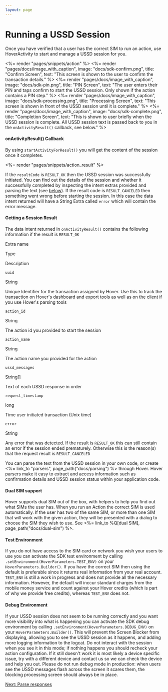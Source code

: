 ```yaml
---
layout: page
---
```


# Running a USSD Session

Once you have verified that a user has the correct SIM to run an action, use HoverActivity to start and manage a USSD session for you.

<%= render "pages/snippets/action" %> <%= render "pages/docs/image\_with\_caption", image: "docs/sdk-confirm.png", title: "Confirm Screen", text: "This screen is shown to the user to confirm the transaction details." %> <%= render "pages/docs/image\_with\_caption", image: "docs/sdk-pin.png", title: "PIN Screen", text: "The user enters their PIN and taps confirm to start the USSD session. Only shown if the action contains a PIN step." %> <%= render "pages/docs/image\_with\_caption", image: "docs/sdk-processing.png", title: "Processing Screen", text: "This screen is shown in front of the USSD session until it is complete." %> <%= render "pages/docs/image\_with\_caption", image: "docs/sdk-complete.png", title: "Completion Screen", text: "This is shown to user briefly when the USSD session is complete. All USSD session text is passed back to you in the `onActivityResult()` callback, see below." %>

#### onActivityResult() Callback

By using `startActivityForResult()` you will get the content of the session once it completes.

<%= render "pages/snippets/action\_result" %>

If the `resultCode` is `RESULT_OK` then the USSD session was successfully initiated. You can find out the details of the session and whether it successfully completed by inspecting the intent extras provided and parsing the text (see [below](#result)). If the result code is `RESULT_CANCELED` then something went wrong before starting the session. In this case the data intent returned will have a String Extra called `error` which will contain the error message.

#### Getting a Session Result

The data intent returned in `onActivityResult()` contains the following information if the result is `RESULT_OK`

Extra name

Type

Description

`uuid`

String

Unique Identifier for the transaction assigned by Hover. Use this to track the transaction on Hover's dashboard and export tools as well as on the client if you use Hover's parsing tools

`action_id`

String

The action id you provided to start the session

`action_name`

String

The action name you provided for the action

`ussd_messages`

String\[\]

Text of each USSD response in order

`request_timestamp`

long

Time user initiated transaction (Unix time)

`error`

String

Any error that was detected. If the result is `RESULT_OK` this can still contain an error if the session ended prematurely. Otherwise this is the reason(s) that the request result is `RESULT_CANCELED`

You can parse the text from the USSD session in your own code, or create <%= link\_to "parsers", page\_path("docs/parsing") %> through Hover. Hover parsers make it easy to extract and access information such as confirmation details and USSD session status within your application code.

#### Dual SIM support

Hover supports dual SIM out of the box, with helpers to help you find out what SIMs the user has. When you run an Action the correct SIM is used automatically. If the user has two of the same SIM, or more than one SIM that will work with the given action, they will be presented with a dialog to choose the SIM they wish to use. See <%= link\_to %Q\[dual SIM\], page\_path("docs/dual-sim") %>.

#### Test Environment

If you do not have access to the SIM card or network you wish your users to use you can activate the SDK test environment by calling `.setEnvironment(HoverParameters.TEST_ENV)` on your `HoverParameters.Builder()`. If you have the correct SIM then using the default is preferable since it returns real information from your real account. `TEST_ENV` is still a work in progress and does not provide all the necessary information. However, the default will inccur standard charges from the mobile money service and count against your Hover credits (which is part of why we provide free credits), whereas `TEST_ENV` does not.

#### Debug Environment

If your USSD session does not seem to be running correctly and you want more visibility into what is happening you can activate the SDK debug environment by calling `.setEnvironment(HoverParameters.DEBUG_ENV)` on your `HoverParameters.Builder()`. This will prevent the Screen Blocker from displaying, allowing you to see the USSD session as it happens, and adding more logging information to the logcat. Do not interact with the session when you see it in this mode; if nothing happens you should recheck your action configuration. If it still doesn't work it is most likely a device specific issue, try with a different device and contact us so we can check the device and help you out. Please do not run debug mode in production: when users see the USSD messages flash across the screen it scares them, the blocking processing screen should always be in place.

[Next: Parse responses](/docs/parsing)